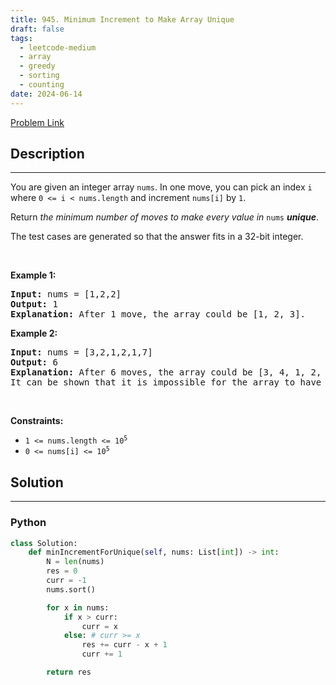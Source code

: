 ```yaml
---
title: 945. Minimum Increment to Make Array Unique
draft: false
tags: 
  - leetcode-medium
  - array
  - greedy
  - sorting
  - counting
date: 2024-06-14
---
```


[Problem Link](https://leetcode.com/problems/minimum-increment-to-make-array-unique/)

## Description

---
<p>You are given an integer array <code>nums</code>. In one move, you can pick an index <code>i</code> where <code>0 &lt;= i &lt; nums.length</code> and increment <code>nums[i]</code> by <code>1</code>.</p>

<p>Return <em>the minimum number of moves to make every value in </em><code>nums</code><em> <strong>unique</strong></em>.</p>

<p>The test cases are generated so that the answer fits in a 32-bit integer.</p>

<p>&nbsp;</p>
<p><strong class="example">Example 1:</strong></p>

<pre>
<strong>Input:</strong> nums = [1,2,2]
<strong>Output:</strong> 1
<strong>Explanation:</strong> After 1 move, the array could be [1, 2, 3].
</pre>

<p><strong class="example">Example 2:</strong></p>

<pre>
<strong>Input:</strong> nums = [3,2,1,2,1,7]
<strong>Output:</strong> 6
<strong>Explanation:</strong> After 6 moves, the array could be [3, 4, 1, 2, 5, 7].
It can be shown that it is impossible for the array to have all unique values with 5 or less moves.
</pre>

<p>&nbsp;</p>
<p><strong>Constraints:</strong></p>

<ul>
	<li><code>1 &lt;= nums.length &lt;= 10<sup>5</sup></code></li>
	<li><code>0 &lt;= nums[i] &lt;= 10<sup>5</sup></code></li>
</ul>


## Solution

---
### Python
``` py title='minimum-increment-to-make-array-unique'
class Solution:
    def minIncrementForUnique(self, nums: List[int]) -> int:
        N = len(nums)
        res = 0
        curr = -1
        nums.sort()

        for x in nums:
            if x > curr:
                curr = x
            else: # curr >= x
                res += curr - x + 1
                curr += 1

        return res 

```

